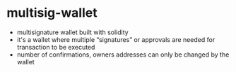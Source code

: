 # multisig-wallet

* multisignature wallet built with solidity
* it's a wallet where multiple “signatures” or approvals are needed for transaction to be executed
* number of confirmations, owners addresses can only be changed by the wallet
